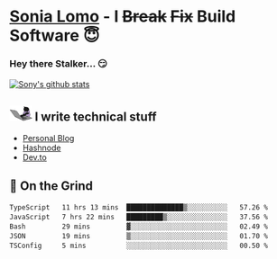 # [Sonia Lomo](https://sonylomo.github.io/) - I ~~Break~~ ~~Fix~~ Build Software 😇
### Hey there Stalker... 😏 

<a href="https://github.com/sonylomo/github-readme-stats">
  <img align="center" src="https://media.giphy.com/media/lU05nFSW6Y2A/giphy.gif" alt="Sony's github stats" />
</a>

## <img src="assets/devcat.gif" width="40"> I write technical stuff
- [Personal Blog](https://www.sonylomo.dev/blog)
- [Hashnode](https://sonylomo.hashnode.dev/)
- [Dev.to](https://dev.to/sonylomo)

## 🤡 On the Grind
<!--START_SECTION:waka-->

```txt
TypeScript   11 hrs 13 mins  ██████████████▒░░░░░░░░░░   57.26 %
JavaScript   7 hrs 22 mins   █████████▒░░░░░░░░░░░░░░░   37.56 %
Bash         29 mins         ▓░░░░░░░░░░░░░░░░░░░░░░░░   02.49 %
JSON         19 mins         ▒░░░░░░░░░░░░░░░░░░░░░░░░   01.70 %
TSConfig     5 mins          ░░░░░░░░░░░░░░░░░░░░░░░░░   00.50 %
```

<!--END_SECTION:waka-->

